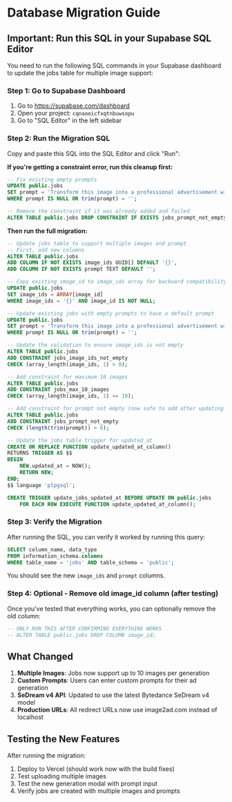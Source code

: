 # Database Migration Guide

## Important: Run this SQL in your Supabase SQL Editor

You need to run the following SQL commands in your Supabase dashboard to update the jobs table for multiple image support:

### Step 1: Go to Supabase Dashboard

1. Go to https://supabase.com/dashboard
2. Open your project: `cqnaooicfxqtnbuwsopu`
3. Go to "SQL Editor" in the left sidebar

### Step 2: Run the Migration SQL

Copy and paste this SQL into the SQL Editor and click "Run":

**If you're getting a constraint error, run this cleanup first:**

```sql
-- Fix existing empty prompts
UPDATE public.jobs
SET prompt = 'Transform this image into a professional advertisement with clean background and marketing appeal'
WHERE prompt IS NULL OR trim(prompt) = '';

-- Remove the constraint if it was already added and failed
ALTER TABLE public.jobs DROP CONSTRAINT IF EXISTS jobs_prompt_not_empty;
```

**Then run the full migration:**

```sql
-- Update jobs table to support multiple images and prompt
-- First, add new columns
ALTER TABLE public.jobs
ADD COLUMN IF NOT EXISTS image_ids UUID[] DEFAULT '{}',
ADD COLUMN IF NOT EXISTS prompt TEXT DEFAULT '';

-- Copy existing image_id to image_ids array for backward compatibility
UPDATE public.jobs
SET image_ids = ARRAY[image_id]
WHERE image_ids = '{}' AND image_id IS NOT NULL;

-- Update existing jobs with empty prompts to have a default prompt
UPDATE public.jobs
SET prompt = 'Transform this image into a professional advertisement with clean background and marketing appeal'
WHERE prompt IS NULL OR trim(prompt) = '';

-- Update the validation to ensure image_ids is not empty
ALTER TABLE public.jobs
ADD CONSTRAINT jobs_image_ids_not_empty
CHECK (array_length(image_ids, 1) > 0);

-- Add constraint for maximum 10 images
ALTER TABLE public.jobs
ADD CONSTRAINT jobs_max_10_images
CHECK (array_length(image_ids, 1) <= 10);

-- Add constraint for prompt not empty (now safe to add after updating existing rows)
ALTER TABLE public.jobs
ADD CONSTRAINT jobs_prompt_not_empty
CHECK (length(trim(prompt)) > 0);

-- Update the jobs table trigger for updated_at
CREATE OR REPLACE FUNCTION update_updated_at_column()
RETURNS TRIGGER AS $$
BEGIN
    NEW.updated_at = NOW();
    RETURN NEW;
END;
$$ language 'plpgsql';

CREATE TRIGGER update_jobs_updated_at BEFORE UPDATE ON public.jobs
    FOR EACH ROW EXECUTE FUNCTION update_updated_at_column();
```

### Step 3: Verify the Migration

After running the SQL, you can verify it worked by running this query:

```sql
SELECT column_name, data_type
FROM information_schema.columns
WHERE table_name = 'jobs' AND table_schema = 'public';
```

You should see the new `image_ids` and `prompt` columns.

### Step 4: Optional - Remove old image_id column (after testing)

Once you've tested that everything works, you can optionally remove the old column:

```sql
-- ONLY RUN THIS AFTER CONFIRMING EVERYTHING WORKS
-- ALTER TABLE public.jobs DROP COLUMN image_id;
```

## What Changed

1. **Multiple Images**: Jobs now support up to 10 images per generation
2. **Custom Prompts**: Users can enter custom prompts for their ad generation
3. **SeDream v4 API**: Updated to use the latest Bytedance SeDream v4 model
4. **Production URLs**: All redirect URLs now use image2ad.com instead of localhost

## Testing the New Features

After running the migration:

1. Deploy to Vercel (should work now with the build fixes)
2. Test uploading multiple images
3. Test the new generation modal with prompt input
4. Verify jobs are created with multiple images and prompts
